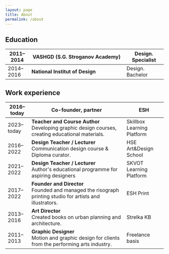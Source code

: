 ```yaml
---
layout: page
title: About
permalink: /about
---
```

<style>
	th:nth-child(1),
	td:nth-child(1) {
	  width: 15%;
	}

	th:nth-child(2),
	td:nth-child(2) {
	  width: 60%;
	}

	th:nth-child(3),
	td:nth-child(3) {
	  width: 30%;
  }		
  /* Enforce row height */
  tr {
    height: calc(1.2em * 2); /* Sets row height to at least 2 lines */
  }
</style>

## Education

| 2011–2014 | **VASHGD (S.G. Stroganov Academy)** | Design.<br>Specialist |
| --------- | -------------------------------------------------------- | ------------------------------------------- |
| 2014–2016 | **National Institut of Design**                           |Design.<br>Bachelor |

## Work experience

| 2016–today | **Co-founder, partner**                                                                                      | ESH                        |
| ---------- | ------------------------------------------------------------------------------------------------------------ | -------------------------- |
| 2023–today | **Teacher and Course Author** <br>Developing graphic design courses, creating educational materials.         | Skillbox Learning Platform |
| 2016–2022  | **Design Teacher / Lecturer**<br>Communication design course & Diploma curator.                              | HSE Art&Design School      |
| 2021–2022  | **Design Teacher / Lecturer**<br>Author's educational programme for aspiring designers                       | SKVOT Learning Platform    |
| 2017–2022  | **Founder and Director** <br>Founded and managed the risograph printing studio for artists and illustrators. | ESH Print                  |
| 2013–2016  | **Art Director**<br>Created books on urban planning and architecture.                                        | Strelka KB                 |
| 2011–2013  | **Graphic Designer**<br>Motion and graphic design for clients from the performing arts industry.             | Freelance basis            |